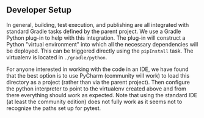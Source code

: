 ## Developer Setup

In general, building, test execution, and publishing are all integrated with standard Gradle tasks defined by the parent project.  We use a Gradle Python plug-in to help with this integration.  The plug-in will construct a Python "virtual environment" into which all the necessary dependencies will be deployed.  This can be triggered directly using the `pipInstall` task.  The virtualenv is located in `./gradle/python`.

For anyone interested in working with the code in an IDE, we have found that the best option is to use PyCharm (community will work) to load this directory as a project (rather than via the parent project).  Then configure the python interpreter to point to the virtualenv created above and from there everything should work as expected.  Note that using the standard IDE (at least the community edition) does not fully work as it seems not to recognize the paths set up for pytest.